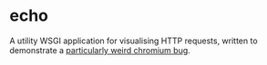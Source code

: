 # echo

A utility WSGI application for visualising HTTP requests, written to
demonstrate a [particularly weird chromium bug][bug].

[bug]: https://code.google.com/p/chromium/issues/detail?id=344348
